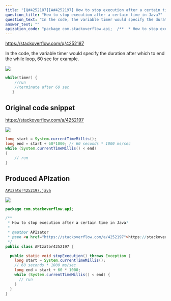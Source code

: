 ```yaml
---
title: "[Q#4252187][A#4252197] How to stop execution after a certain time in Java?"
question_title: "How to stop execution after a certain time in Java?"
question_text: "In the code, the variable timer would specify the duration after which to end the while loop, 60 sec for example."
answer_text: ""
apization_code: "package com.stackoverflow.api;  /**  * How to stop execution after a certain time in Java?  *  * @author APIzator  * @see <a href=\"https://stackoverflow.com/a/4252197\">https://stackoverflow.com/a/4252197</a>  */ public class APIzator4252197 {    public static void stopExecution() throws Exception {     long start = System.currentTimeMillis();     // 60 seconds * 1000 ms/sec     long end = start + 60 * 1000;     while (System.currentTimeMillis() < end) {       // run     }   } }"
---
```


https://stackoverflow.com/q/4252187

In the code, the variable timer would specify the duration after which to end the while loop, 60 sec for example.


<div class="code-logo"><img src="/stackoverflow.png" /></div>

```java
while(timer) {
    //run
    //terminate after 60 sec
   }
```


## Original code snippet

https://stackoverflow.com/a/4252197



<div class="code-logo"><img src="/stackoverflow.png" /></div>

```java
long start = System.currentTimeMillis();
long end = start + 60*1000; // 60 seconds * 1000 ms/sec
while (System.currentTimeMillis() < end)
{
    // run
}
```

## Produced APIzation

[`APIzator4252197.java`](https://github.com/pasqualesalza/apization-temp/raw/main/data/search/APIzator4252197.java)

<div class="code-logo"><img src="/apizator.png" /></div>

```java
package com.stackoverflow.api;

/**
 * How to stop execution after a certain time in Java?
 *
 * @author APIzator
 * @see <a href="https://stackoverflow.com/a/4252197">https://stackoverflow.com/a/4252197</a>
 */
public class APIzator4252197 {

  public static void stopExecution() throws Exception {
    long start = System.currentTimeMillis();
    // 60 seconds * 1000 ms/sec
    long end = start + 60 * 1000;
    while (System.currentTimeMillis() < end) {
      // run
    }
  }
}

```